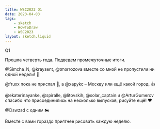 ```yaml
---
title: WSC2023 Q1
date: 2023-04-03
tags:
    - sketch
    - HowToDraw
    - WSC2023
layout: sketch.liquid
---
```


Q1

Прошла четверть года. Подведем промежуточные итоги.

@Simcha_N, @kraysent, @tmorrozova вместе со мной не пропустили ни одной недели! 🤘

@fruxx пока не прислал 🌊, а @xapykc – Москву или ещё какой город. 👍

@ekaterinayanke, @spiralle, @litovskih, @solar_captain и @ArturGumerov спасибо что присоединились на несколько выпусков, рисуйте ещё! ❤️

@Dswzsd с одним 🏍

Вместе с вами гораздо приятнее рисовать каждую неделю.
